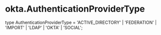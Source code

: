 # okta.AuthenticationProviderType

type AuthenticationProviderType = 'ACTIVE_DIRECTORY' | 'FEDERATION' | 'IMPORT' | 'LDAP' | 'OKTA' | 'SOCIAL';

